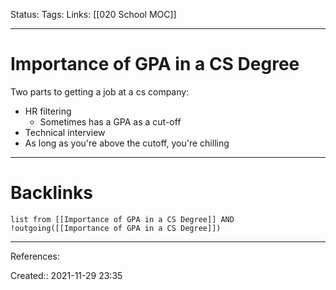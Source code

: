 Status: 
Tags: 
Links: [[020 School MOC]]
___
# Importance of GPA in a CS Degree

Two parts to getting a job at a cs company:
- HR filtering
	- Sometimes has a GPA as a cut-off
- Technical interview
- As long as you're above the cutoff, you're chilling
___
# Backlinks
```dataview
list from [[Importance of GPA in a CS Degree]] AND !outgoing([[Importance of GPA in a CS Degree]])
```
___
References:

Created:: 2021-11-29 23:35

